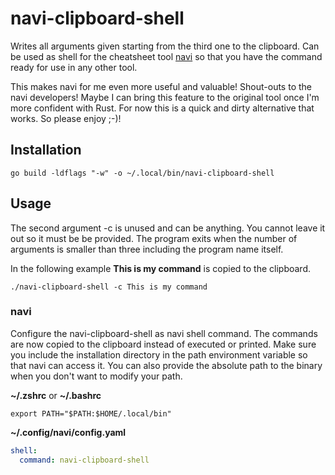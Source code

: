 # navi-clipboard-shell

Writes all arguments given starting from the third one to the clipboard.
Can be used as shell for the cheatsheet tool [navi](https://github.com/denisidoro/navi)
so that you have the command ready for use in any other tool.

This makes navi for me even more useful and valuable! Shout-outs to the navi developers!
Maybe I can bring this feature to the original tool once I'm more confident with Rust.
For now this is a quick and dirty alternative that works. So please enjoy ;-)!

## Installation

```shell
go build -ldflags "-w" -o ~/.local/bin/navi-clipboard-shell
```

## Usage

The second argument -c is unused and can be anything. You cannot leave it out so it must be be provided.
The program exits when the number of arguments is smaller than three including the program name itself.

In the following example **This is my command** is copied to the clipboard.

```shell
./navi-clipboard-shell -c This is my command
```

### navi 

Configure the navi-clipboard-shell as navi shell command.
The commands are now copied to the clipboard instead of executed or printed.
Make sure you include the installation directory in the path environment variable so that navi can access it.
You can also provide the absolute path to the binary when you don't want to modify your path.

**~/.zshrc** or **~/.bashrc**
```shell
export PATH="$PATH:$HOME/.local/bin"
```

**~/.config/navi/config.yaml**
```yaml
shell:
  command: navi-clipboard-shell
```
